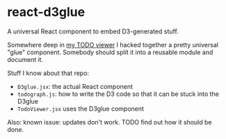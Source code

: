 react-d3glue
============

A universal React component to embed D3-generated stuff.

Somewhere deep in [my TODO viewer](https://github.com/AnotherKamila/todo-viewer) I hacked together a pretty universal "glue" component. Somebody should split it into a reusable module and document it.

Stuff I know about that repo:

- `D3glue.jsx`: the actual React component
- `todograph.js`: how to write the D3 code so that it can be stuck into the D3glue
- `TodoViewer.jsx` uses the D3glue component

Also: known issue: updates don't work. TODO find out how it should be done.
